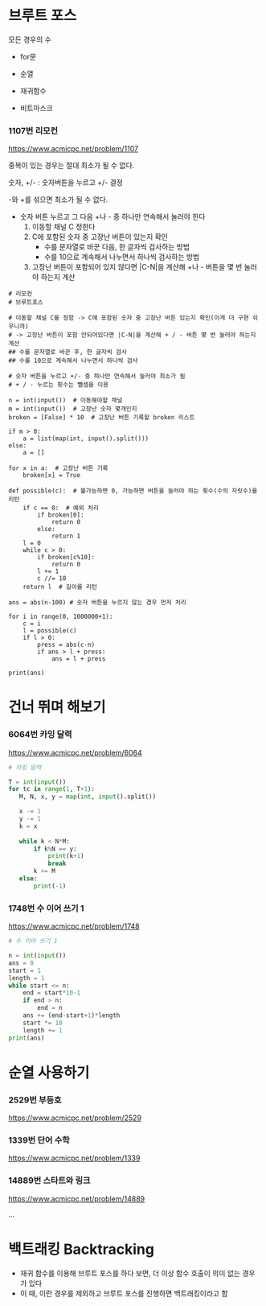 # 브루트 포스

모든 경우의 수

- for문

- 순열

- 재귀함수

- 비트마스크

  

### 1107번 리모컨

https://www.acmicpc.net/problem/1107

중복이 있는 경우는 절대 최소가 될 수 없다.

숫자, +/- : 숫자버튼을 누르고 +/- 결정

-와 +를 섞으면 최소가 될 수 없다.

* 숫자 버튼 누르고 그 다음 +나 - 중 하나만 연속해서 눌러야 한다
  1. 이동할 채널 C 정한다
  2. C에 포함된 숫자 중 고장난 버튼이 있는지 확인
     * 수를 문자열로 바꾼 다음, 한 글자씩 검사하는 방법
     * 수를 10으로 계속해서 나누면서 하나씩 검사하는 방법
  3. 고장난 버튼이 포함되어 있지 않다면 |C-N|을 계산해 +나 -  버튼을 몇 번 눌러야 하는지 계산

```
# 리모컨
# 브루트포스

# 이동할 채널 C를 정함 -> C에 포함된 숫자 중 고장난 버튼 있는지 확인(이게 더 구현 쉬우니까)
# -> 고장난 버튼이 포함 안되어있다면 |C-N|을 계산해 + / - 버튼 몇 번 눌러야 하는지 계산
## 수를 문자열로 바꾼 후, 한 글자씩 검사
## 수를 10으로 계속해서 나누면서 하나씩 검사

# 숫자 버튼을 누르고 +/- 중 하나만 연속해서 눌러야 최소가 됨
# + / - 누르는 횟수는 뺄셈을 이용

n = int(input())  # 이동해야할 채널
m = int(input())  # 고장난 숫자 몇개인지
broken = [False] * 10  # 고장난 버튼 기록할 broken 리스트

if m > 0:
    a = list(map(int, input().split()))
else:
    a = []

for x in a:  # 고장난 버튼 기록
    broken[x] = True
    
def possible(c):  # 불가능하면 0, 가능하면 버튼을 눌러야 하는 횟수(수의 자릿수)를 리턴
    if c == 0:  # 예외 처리
        if broken[0]:
            return 0
        else:
            return 1
    l = 0
    while c > 0:
        if broken[c%10]:
            return 0
        l += 1
        c //= 10
    return l  # 길이를 리턴

ans = abs(n-100) # 숫자 버튼을 누르지 않는 경우 먼저 처리

for i in range(0, 1000000+1):
    c = i
    l = possible(c)
    if l > 0:
        press = abs(c-n)
        if ans > l + press:
            ans = l + press
        
print(ans)
```

# 건너 뛰며 해보기

### 6064번 카잉 달력

https://www.acmicpc.net/problem/6064

 ```python
# 카잉 달력

T = int(input())
for tc in range(1, T+1):
    M, N, x, y = map(int, input().split())

    x -= 1
    y -= 1
    k = x
    
    while k < N*M:
        if k%N == y:
            print(k+1)
            break
        k += M
    else:
        print(-1)
 ```



### 1748번 수 이어 쓰기 1

https://www.acmicpc.net/problem/1748

```python
# 수 이어 쓰기 1

n = int(input())
ans = 0
start = 1
length = 1
while start <= n:
    end = start*10-1
    if end > n:
        end = n
    ans += (end-start+1)*length
    start *= 10
    length += 1
print(ans)
```



# 순열 사용하기

### 2529번 부등호

https://www.acmicpc.net/problem/2529

### 1339번 단어 수학

https://www.acmicpc.net/problem/1339

### 14889번 스타트와 링크

https://www.acmicpc.net/problem/14889

...



# 백트래킹 Backtracking

* 재귀 함수를 이용해 브루트 포스를 하다 보면, 더 이상 함수 호출이 의미 없는 경우가 있다
* 이 때, 이런 경우를 제외하고 브루트 포스를 진행하면 백트래킹이라고 함



